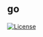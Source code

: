 # `go`

[![License][license-badge]][license-link]

[license-badge]:
    https://img.shields.io/badge/MIT-blue.svg
[license-link]:
    https://spdx.org/licenses/MIT.html
